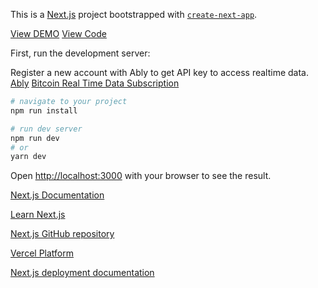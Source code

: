 This is a [Next.js](https://nextjs.org/) project bootstrapped with [`create-next-app`](https://github.com/vercel/next.js/tree/canary/packages/create-next-app).

[View DEMO](https://testnext-pi.vercel.app/)
[View Code](https://github.com/karolis-kimtys/testnext)

First, run the development server:

Register a new account with Ably to get API key to access realtime data.
[Ably](https://ably.com/)
[Bitcoin Real Time Data Subscription](https://ably.com/hub/ably-coindesk/bitcoin)

```bash
# navigate to your project
npm run install

# run dev server
npm run dev
# or
yarn dev
```

Open [http://localhost:3000](http://localhost:3000) with your browser to see the result.

[Next.js Documentation](https://nextjs.org/docs)

[Learn Next.js](https://nextjs.org/learn)

[Next.js GitHub repository](https://github.com/vercel/next.js/)

[Vercel Platform](https://vercel.com/new?utm_medium=default-template&filter=next.js&utm_source=create-next-app&utm_campaign=create-next-app-readme)

[Next.js deployment documentation](https://nextjs.org/docs/deployment)
